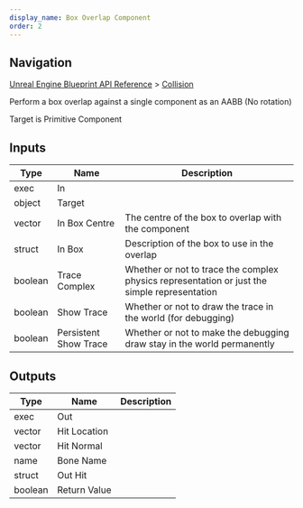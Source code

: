 ```yaml
---
display_name: Box Overlap Component
order: 2
---
```

## Navigation

[Unreal Engine Blueprint API Reference](https://dev.epicgames.com/documentation/en-us/unreal-engine/BlueprintAPI) > [Collision](https://dev.epicgames.com/documentation/en-us/unreal-engine/BlueprintAPI/Collision)

Perform a box overlap against a single component as an AABB (No rotation)

Target is Primitive Component

## Inputs

| Type | Name | Description |
| --- | --- | --- |
| exec | In |  |
| object | Target |  |
| vector | In Box Centre | The centre of the box to overlap with the component |
| struct | In Box | Description of the box to use in the overlap |
| boolean | Trace Complex | Whether or not to trace the complex physics representation or just the simple representation |
| boolean | Show Trace | Whether or not to draw the trace in the world (for debugging) |
| boolean | Persistent Show Trace | Whether or not to make the debugging draw stay in the world permanently |

## Outputs

| Type | Name | Description |
| --- | --- | --- |
| exec | Out |  |
| vector | Hit Location |  |
| vector | Hit Normal |  |
| name | Bone Name |  |
| struct | Out Hit |  |
| boolean | Return Value |  |
